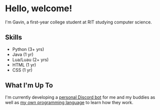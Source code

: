 # Hello, welcome!
I'm Gavin, a first-year college student at RIT studying computer science.

## Skills
* Python (3+ yrs)
* Java (1 yr)
* Lua/Luau (2+ yrs)
* HTML (1 yr)
* CSS (1 yr)

## What I'm Up To
I'm currently developing a [personal Discord bot](https://github.com/Zentiph/CatBot) for me and my buddies as well as [my own programming language](https://github.com/Zentiph/Zen) to learn how they work.
